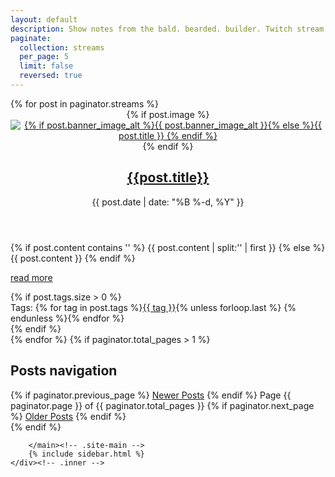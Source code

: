 ```yaml
---
layout: default
description: Show notes from the bald. bearded. builder. Twitch stream at https://twitch.tv/themichaeljolley
paginate:
  collection: streams
  per_page: 5
  limit: false
  reversed: true
---
```

<div class="site-content">
    <div class="inner">
        <main class="site-main">
            {% for post in paginator.streams %}
            <article class="post">
                <header class="entry-header">
                    <div class="entry-header-wrap">
                        {% if post.image %}
                        <a href="{{site.baseurl}}{{post.url}}" class="post-thumbnail"><img src="{{ post.image }}" alt="{% if post.banner_image_alt %}{{ post.banner_image_alt }}{% else %}{{ post.title }} {% endif %}"></a>
                        {% endif %}
                        <h2 class="entry-title"><a href="{{ site.baseurl }}{{ post.url }}" rel="bookmark" title="Permanent Link to {{ site.baseurl }}{{ post.url }}">{{post.title}}</a></h2>
                    </div><!-- .entry-header-wrap -->
                    <div class="entry-meta">
                        <time class="published" datetime="{{ post.date | date: "%Y-%m-%d" }}">{{ post.date | date: "%B %-d, %Y" }}</time>
                    </div><!-- .entry-meta -->
                </header><!-- .entry-header -->
                <div class="entry-content">
                    {% if post.content contains '<!--more-->' %}
                        {{ post.content | split:'<!--more-->' | first }}
                    {% else %}
                        {{ post.content }}
                    {% endif %}
                    <p class="read-more"><a href="{{ site.baseurl }}{{ post.url }}" class="more-link" title="read more">read more</a></p>
                </div><!-- .entry-content -->
                {% if post.tags.size > 0 %}
                <footer class="entry-footer">
                    <div class="tag-links">
                        Tags: {% for tag in post.tags %}<a href="{{ site.baseurl }}/tags/index.html#{{ tag | cgi_escape }}" title="Pages tagged {{ tag }}" rel="tag">{{ tag }}</a>{% unless forloop.last %} {% endunless %}{% endfor %}
                    </div>
                </footer><!-- .entry-footer -->
                {% endif %}
            </article><!-- .post -->
            {% endfor %}
            {% if paginator.total_pages > 1 %}
            <nav class="pagination">
                <h2 class="screen-reader-text">Posts navigation</h2>
                {% if paginator.previous_page %}
                <a href="{{ paginator.previous_page_path | prepend: site.baseurl }}" class="newer-posts fa fa-chevron-left square fill-horizontal"><span class="screen-reader-text">Newer Posts</span></a>
                {% endif %}
                <span class="page-number">Page {{ paginator.page }} of {{ paginator.total_pages }}</span>
                {% if paginator.next_page %}
                <a href="{{ paginator.next_page_path | prepend: site.baseurl }}" class="older-posts fa fa-chevron-right square fill-horizontal"><span class="screen-reader-text">Older Posts</span></a>
                {% endif %}
            </nav><!-- .pagination -->
            {% endif %}

        </main><!-- .site-main -->
        {% include sidebar.html %}
    </div><!-- .inner -->
</div><!-- .site-content -->
